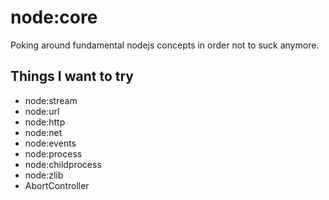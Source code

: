 # node:core

Poking around fundamental nodejs concepts in order not to suck anymore.

## Things I want to try

- node:stream
- node:url
- node:http
- node:net
- node:events
- node:process
- node:childprocess
- node:zlib
- AbortController
